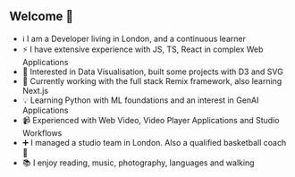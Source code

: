 ## Welcome 👋
- ℹ️ I am a Developer living in London, and a continuous learner
- ⚡ I have extensive experience with JS, TS, React in complex Web Applications
- 🌱 Interested in Data Visualisation, built some projects with D3 and SVG
- 🌱 Currently working with the full stack Remix framework, also learning Next.js
- 💡 Learning Python with ML foundations and an interest in GenAI Applications
- 📹 Experienced with Web Video, Video Player Applications and Studio Workflows
- ➕ I managed a studio team in London. Also a qualified basketball coach 🏀
- 📚 I enjoy reading, music, photography, languages and walking
<!--
<p>
    <a href="https://www.codewars.com/users/tekami" target="_blank" rel="noreferrer">
        <img src="https://github.r2v.ch/codewars?user=tekami&name=true&top_languages=true&hide_clan=true&animation=true" alt="codewars profile"/>
    </a>
</p>
-->
<!--
**kinolag/kinolag** is a ✨ _special_ ✨ repository because its `README.md` (this file) appears on your GitHub profile.

Here are some ideas to get you started:

- 🔭 I’m currently working on ...
- 🌱 I’m currently learning ...
- 👯 I’m looking to collaborate on ...
- 🤔 I’m looking for help with ...
- 💬 Ask me about ...
- 📫 How to reach me: ...
- 😄 Pronouns: ...
- ⚡ Fun fact: ...
-->
